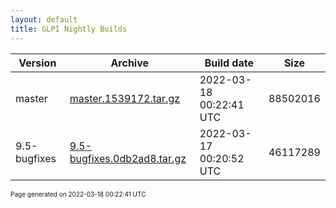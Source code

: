 ```yaml
---
layout: default
title: GLPI Nightly Builds
---
```


Version|Archive|Build date|Size
---|---|---|---
master|[master.1539172.tar.gz](master.1539172.tar.gz)|2022-03-18 00:22:41 UTC|88502016
9.5-bugfixes|[9.5-bugfixes.0db2ad8.tar.gz](9.5-bugfixes.0db2ad8.tar.gz)|2022-03-17 00:20:52 UTC|46117289

<font size="1">Page generated on 2022-03-18 00:22:41 UTC</font>
